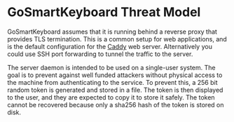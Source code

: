 # GoSmartKeyboard Threat Model


GoSmartKeyboard assumes that it is running behind a reverse proxy that provides TLS termination. This is a common setup for web applications, and is the default configuration for the [Caddy](https://caddyserver.com/) web server. Alternatively you could use SSH port forwarding to tunnel the traffic to the server.

The server daemon is intended to be used on a single-user system. The goal is to prevent against well funded attackers without physical access to the machine from authenticating to the service. To prevent this, a 256 bit random token is generated and stored in a file. The token is then displayed to the user, and they are expected to copy it to store it safely. The token cannot be recovered because only a sha256 hash of the token is stored on disk.